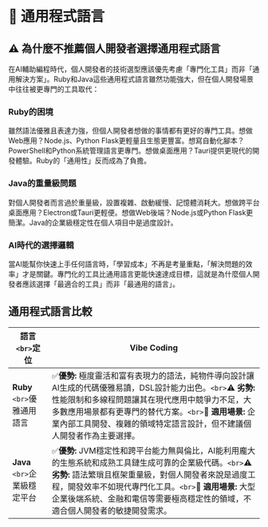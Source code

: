 # 💎 通用程式語言

## ⚠️ **為什麼不推薦個人開發者選擇通用程式語言**

在AI輔助編程時代，個人開發者的技術選型應該優先考慮「專門化工具」而非「通用解決方案」。Ruby和Java這些通用程式語言雖然功能強大，但在個人開發場景中往往被更專門的工具取代：

### Ruby的困境
雖然語法優雅且表達力強，但個人開發者想做的事情都有更好的專門工具。想做Web應用？Node.js、Python Flask更輕量且生態更豐富。想寫自動化腳本？PowerShell和Python系統管理語言更專門。想做桌面應用？Tauri提供更現代的開發體驗。Ruby的「通用性」反而成為了負擔。

### Java的重量級問題
對個人開發者而言過於重量級，設置複雜、啟動緩慢、記憶體消耗大。想做跨平台桌面應用？Electron或Tauri更輕便。想做Web後端？Node.js或Python Flask更簡潔。Java的企業級穩定性在個人項目中是過度設計。

### AI時代的選擇邏輯
當AI能幫你快速上手任何語言時，「學習成本」不再是考量重點，「解決問題的效率」才是關鍵。專門化的工具比通用語言更能快速達成目標，這就是為什麼個人開發者應該選擇「最適合的工具」而非「最通用的語言」。

## 通用程式語言比較

| 語言 `<br>`定位                     | Vibe Coding                                                                                                                                                                                                                                                                                                                             |
| ------------------------------------- | --------------------------------------------------------------------------------------------------------------------------------------------------------------------------------------------------------------------------------------------------------------------------------------------------------------------------------------- |
| **Ruby** `<br>`優雅通用語言   | ✅**優勢:** 極度靈活和富有表現力的語法，純物件導向設計讓AI生成的代碼優雅易讀，DSL設計能力出色。`<br>`⚠️ **劣勢:** 性能限制和多線程問題讓其在現代應用中競爭力不足，大多數應用場景都有更專門的替代方案。`<br>`🎯 **適用場景:** 企業內部工具開發、複雜的領域特定語言設計，但不建議個人開發者作為主要選擇。         |
| **Java** `<br>`企業級穩定平台 | ✅**優勢:** JVM穩定性和跨平台能力無與倫比，AI能利用龐大的生態系統和成熟工具鏈生成可靠的企業級代碼。`<br>`⚠️ **劣勢:** 語法繁瑣且框架重量級，對個人開發者來說是過度工程，開發效率不如現代專門化工具。`<br>`🎯 **適用場景:** 大型企業後端系統、金融和電信等需要極高穩定性的領域，不適合個人開發者的敏捷開發需求。 |